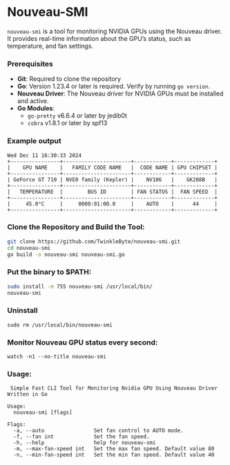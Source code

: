 # Nouveau-SMI
`nouveau-smi` is a tool for monitoring NVIDIA GPUs using the Nouveau driver. It provides real-time information about the GPU’s status, such as temperature, and fan settings.

### Prerequisites
- **Git**: Required to clone the repository
- **Go**: Version 1.23.4 or later is required. Verify by running `go version`.
- **Nouveau Driver**: The Nouveau driver for NVIDIA GPUs must be installed and active.
- **Go Modules**:
  - `go-pretty` v6.6.4 or later by jedib0t
  - `cobra` v1.8.1 or later by spf13

### Example output
```
Wed Dec 11 16:30:33 2024
+----------------+----------------------+------------+-------------+
|    GPU NAME    |   FAMILY CODE NAME   |  CODE NAME | GPU CHIPSET |
+----------------+----------------------+------------+-------------+
| GeForce GT 710 | NVE0 family (Kepler) |    NV106   |    GK208B   |
+----------------+----------------------+------------+-------------+
|   TEMPERATURE  |        BUS ID        | FAN STATUS |  FAN SPEED  |
+----------------+----------------------+------------+-------------+
|     45.0°C     |     0000:01:00.0     |    AUTO    |      44     |
+----------------+----------------------+------------+-------------+
```
### Clone the Repository and Build the Tool:
```bash
git clone https://github.com/TwinkleByte/nouveau-smi.git
cd nouveau-smi
go build -o nouveau-smi nouveau-smi.go
```
### Put the binary to $PATH:
```bash
sudo install -m 755 nouveau-smi /usr/local/bin/
nouveau-smi
```
### Uninstall
```
sudo rm /usr/local/bin/nouveau-smi
```
### Monitor Nouveau GPU status every second:
```
watch -n1 --no-title nouveau-smi
```
### Usage:
```
 Simple Fast CLI Tool for Monitoring Nvidia GPU Using Nouveau Driver Written in Go

Usage:
  nouveau-smi [flags]

Flags:
  -a, --auto                Set fan control to AUTO mode.
  -f, --fan int             Set the fan speed.
  -h, --help                help for nouveau-smi
  -m, --max-fan-speed int   Set the max fan speed. Default value 80
  -n, --min-fan-speed int   Set the min fan speed. Default value 40
```
